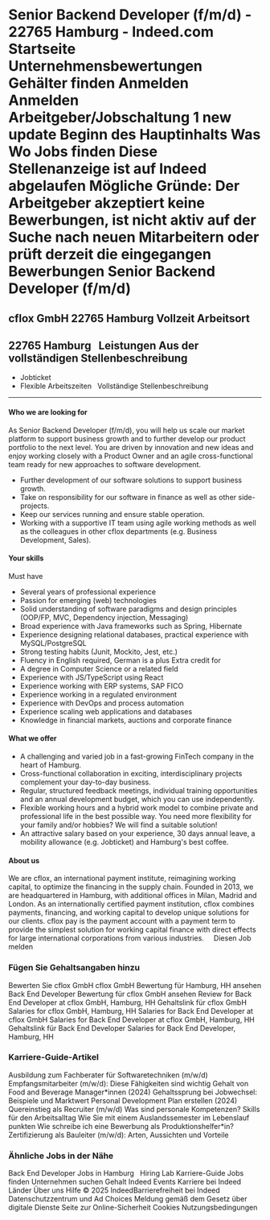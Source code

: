Senior Backend Developer (f/m/d) - 22765 Hamburg - Indeed.com
Startseite
Unternehmensbewertungen
Gehälter finden
Anmelden
Anmelden
Arbeitgeber/Jobschaltung
1 new update
Beginn des Hauptinhalts
Was
Wo
Jobs finden
Diese Stellenanzeige ist auf
Indeed abgelaufen
Mögliche Gründe: Der Arbeitgeber akzeptiert keine Bewerbungen, ist nicht
aktiv auf der Suche nach neuen Mitarbeitern oder prüft derzeit die
eingegangen Bewerbungen
Senior Backend Developer (f/m/d)
================================
cflox GmbH
22765 Hamburg
Vollzeit
Arbeitsort
----------
22765 Hamburg
&nbsp;
Leistungen Aus der vollständigen
Stellenbeschreibung
----------------------------------------------------
* Jobticket
* Flexible Arbeitszeiten
&nbsp;
Vollständige
Stellenbeschreibung
--------------------------------
#### **Who we are looking for**
As Senior Backend Developer (f/m/d), you will help us scale our
market platform to support business growth and to further develop
our product portfolio to the next level. You are driven by
innovation and new ideas and enjoy working closely with a Product
Owner and an agile cross-functional team ready for new approaches to
software development.
* Further development of our software solutions to support
business growth.
* Take on responsibility for our software in finance as well as
other side-projects.
* Keep our services running and ensure stable operation.
* Working with a supportive IT team using agile working methods as
well as the colleagues in other cflox departments (e.g. Business
Development, Sales).
#### **Your skills**
Must have
* Several years of professional experience
* Passion for emerging (web) technologies
* Solid understanding of software paradigms and design principles
(OOP/FP, MVC, Dependency injection, Messaging)
* Broad experience with Java frameworks such as Spring,
Hibernate
* Experience designing relational databases, practical experience
with MySQL/PostgreSQL
* Strong testing habits (Junit, Mockito, Jest, etc.)
* Fluency in English required, German is a plus
Extra credit for
* A degree in Computer Science or a related field
* Experience with JS/TypeScript using React
* Experience working with ERP systems, SAP FICO
* Experience working in a regulated environment
* Experience with DevOps and process automation
* Experience scaling web applications and databases
* Knowledge in financial markets, auctions and corporate finance
#### **What we offer**
* A challenging and varied job in a fast-growing FinTech company
in the heart of Hamburg.
* Cross-functional collaboration in exciting, interdisciplinary
projects complement your day-to-day business.
* Regular, structured feedback meetings, individual training
opportunities and an annual development budget, which you can
use independently.
* Flexible working hours and a hybrid work model to combine
private and professional life in the best possible way. You need
more flexibility for your family and/or hobbies? We will find a
suitable solution!
* An attractive salary based on your experience, 30 days annual
leave, a mobility allowance (e.g. Jobticket) and Hamburg's best
coffee.
#### **About us**
We are cflox, an international payment institute, reimagining
working capital, to optimize the financing in the supply chain.
Founded in 2013, we are headquartered in Hamburg, with additional
offices in Milan, Madrid and London. As an internationally certified
payment institution, cflox combines payments, financing, and working
capital to develop unique solutions for our clients. cflox pay is
the payment account with a payment term to provide the simplest
solution for working capital finance with direct effects for large
international corporations from various industries.
&nbsp;
&nbsp;
Diesen
Job melden
### Fügen Sie Gehaltsangaben hinzu
Bewerten
Sie cflox GmbH
cflox GmbH Bewertung für Hamburg, HH
ansehen
Back End Developer Bewertung für cflox
GmbH ansehen
Review for Back End Developer at cflox
GmbH, Hamburg, HH
Gehaltslink
für cflox GmbH
Salaries for cflox GmbH, Hamburg,
HH
Salaries for Back End Developer at
cflox GmbH
Salaries for Back End Developer at
cflox GmbH, Hamburg, HH
Gehaltslink für Back End Developer
Salaries for Back End Developer,
Hamburg, HH
&nbsp;
### Karriere-Guide-Artikel
Ausbildung zum Fachberater für
Softwaretechniken (m/w/d)
Empfangsmitarbeiter (m/w/d): Diese
Fähigkeiten sind wichtig
Gehalt von Food and Beverage
Manager\*innen (2024)
Gehaltssprung bei Jobwechsel: Beispiele
und Marktwert
Personal Development Plan erstellen
(2024)
Quereinstieg als Recruiter (m/w/d)
Was sind personale Kompetenzen? Skills
für den Arbeitsalltag
Wie Sie mit einem Auslandssemester im
Lebenslauf punkten
Wie schreibe ich eine Bewerbung als
Produktionshelfer\*in?
Zertifizierung als Bauleiter (m/w/d):
Arten, Aussichten und Vorteile
&nbsp;
### Ähnliche Jobs in der Nähe
Back End Developer Jobs in Hamburg
&nbsp;
Hiring Lab
Karriere-Guide
Jobs finden Unternehmen suchen
Gehalt
Indeed Events
Karriere bei Indeed
Länder
Über uns
Hilfe
© 2025 IndeedBarrierefreiheit bei Indeed
Datenschutzzentrum und Ad Choices
Meldung gemäß dem Gesetz über digitale Dienste
Seite zur Online-Sicherheit
Cookies Nutzungsbedingungen